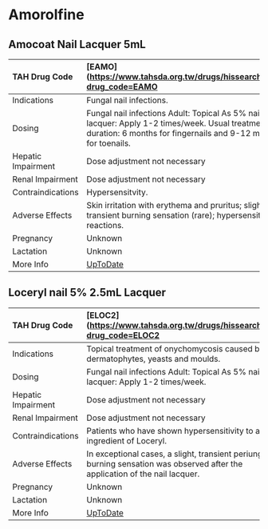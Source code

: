 # Amorolfine

## Amocoat Nail Lacquer 5mL

| TAH Drug Code      | [EAMO](https://www.tahsda.org.tw/drugs/hissearch.php?drug_code=EAMO                                                                                              |
|:-------------------|:-----------------------------------------------------------------------------------------------------------------------------------------------------------------|
| Indications        | Fungal nail infections.                                                                                                                                          |
| Dosing             | Fungal nail infections Adult: Topical As 5% nail lacquer: Apply 1-2 times/week. Usual treatment duration: 6 months for fingernails and 9-12 months for toenails. |
| Hepatic Impairment | Dose adjustment not necessary                                                                                                                                    |
| Renal Impairment   | Dose adjustment not necessary                                                                                                                                    |
| Contraindications  | Hypersensitvity.                                                                                                                                                 |
| Adverse Effects    | Skin irritation with erythema and pruritus; slight transient burning sensation (rare); hypersensitivity reactions.                                               |
| Pregnancy          | Unknown                                                                                                                                                          |
| Lactation          | Unknown                                                                                                                                                          |
| More Info          | [UpToDate](https://www.uptodate.com/contents/amorolfine-drug-information)                                                                                        |

## Loceryl nail 5% 2.5mL Lacquer

| TAH Drug Code      | [ELOC2](https://www.tahsda.org.tw/drugs/hissearch.php?drug_code=ELOC2                                                          |
|:-------------------|:-------------------------------------------------------------------------------------------------------------------------------|
| Indications        | Topical treatment of onychomycosis caused by dermatophytes, yeasts and moulds.                                                 |
| Dosing             | Fungal nail infections Adult: Topical As 5% nail lacquer: Apply 1-2 times/week.                                                |
| Hepatic Impairment | Dose adjustment not necessary                                                                                                  |
| Renal Impairment   | Dose adjustment not necessary                                                                                                  |
| Contraindications  | Patients who have shown hypersensitivity to any ingredient of Loceryl.                                                         |
| Adverse Effects    | In exceptional cases, a slight, transient periungual burning sensation was observed after the application of the nail lacquer. |
| Pregnancy          | Unknown                                                                                                                        |
| Lactation          | Unknown                                                                                                                        |
| More Info          | [UpToDate](https://www.uptodate.com/contents/amorolfine-drug-information)                                                      |

